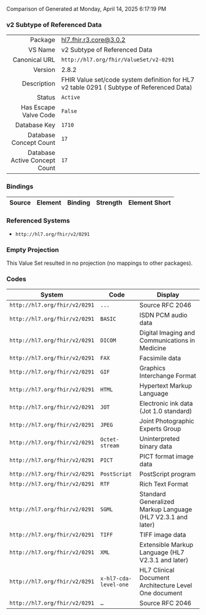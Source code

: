 Comparison of 
Generated at Monday, April 14, 2025 6:17:19 PM

### v2 Subtype of Referenced Data

|      |     |
| ---: | --- |
| Package | hl7.fhir.r3.core@3.0.2 |
| VS Name | v2 Subtype of Referenced Data |
| Canonical URL | `http://hl7.org/fhir/ValueSet/v2-0291` |
| Version | 2.8.2 |
| Description | FHIR Value set/code system definition for HL7 v2 table 0291 ( Subtype of Referenced Data) |
| Status | `Active` |
| Has Escape Valve Code | `False` |
| Database Key | `1710` |
| Database Concept Count | `17` |
| Database Active Concept Count | `17` |
### Bindings

| Source | Element | Binding | Strength | Element Short |
| ------ | ------- | ------- | -------- | ------------- |

### Referenced Systems

* `http://hl7.org/fhir/v2/0291`
### Empty Projection

This Value Set resulted in no projection (no mappings to other packages).

### Codes

| System | Code | Display |
| ------ | ---- | ------- |
| `http://hl7.org/fhir/v2/0291` | `...` | Source RFC 2046 |
| `http://hl7.org/fhir/v2/0291` | `BASIC` | ISDN PCM audio data |
| `http://hl7.org/fhir/v2/0291` | `DICOM` | Digital Imaging and Communications in Medicine |
| `http://hl7.org/fhir/v2/0291` | `FAX` | Facsimile data |
| `http://hl7.org/fhir/v2/0291` | `GIF` | Graphics Interchange Format |
| `http://hl7.org/fhir/v2/0291` | `HTML` | Hypertext Markup Language |
| `http://hl7.org/fhir/v2/0291` | `JOT` | Electronic ink data (Jot 1.0 standard) |
| `http://hl7.org/fhir/v2/0291` | `JPEG` | Joint Photographic Experts Group |
| `http://hl7.org/fhir/v2/0291` | `Octet-stream` | Uninterpreted binary data |
| `http://hl7.org/fhir/v2/0291` | `PICT` | PICT format image data |
| `http://hl7.org/fhir/v2/0291` | `PostScript` | PostScript program |
| `http://hl7.org/fhir/v2/0291` | `RTF` | Rich Text Format |
| `http://hl7.org/fhir/v2/0291` | `SGML` | Standard Generalized Markup Language (HL7 V2.3.1 and later) |
| `http://hl7.org/fhir/v2/0291` | `TIFF` | TIFF image data |
| `http://hl7.org/fhir/v2/0291` | `XML` | Extensible Markup Language (HL7 V2.3.1 and later) |
| `http://hl7.org/fhir/v2/0291` | `x-hl7-cda-level-one` | HL7 Clinical Document Architecture Level One document |
| `http://hl7.org/fhir/v2/0291` | `…` | Source RFC 2046 |
